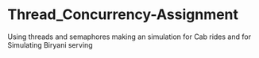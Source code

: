 # Thread_Concurrency-Assignment
Using threads and semaphores making an simulation for Cab rides and for Simulating Biryani serving

